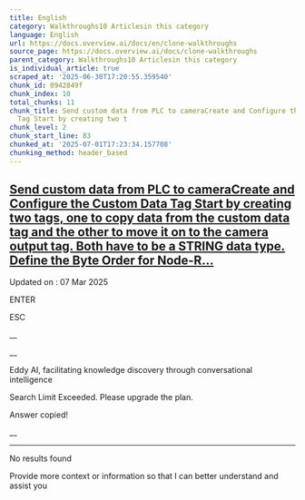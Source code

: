 ```yaml
---
title: English
category: Walkthroughs10 Articlesin this category
language: English
url: https://docs.overview.ai/docs/en/clone-walkthroughs
source_page: https://docs.overview.ai/docs/clone-walkthroughs
parent_category: Walkthroughs10 Articlesin this category
is_individual_article: true
scraped_at: '2025-06-30T17:20:55.359540'
chunk_id: 0942849f
chunk_index: 10
total_chunks: 11
chunk_title: Send custom data from PLC to cameraCreate and Configure the Custom Data
  Tag Start by creating two t
chunk_level: 2
chunk_start_line: 83
chunked_at: '2025-07-01T17:23:34.157708'
chunking_method: header_based
---
```


## [Send custom data from PLC to cameraCreate and Configure the Custom Data Tag Start by creating two tags, one to copy data from the custom data tag and the other to move it on to the camera output tag. Both have to be a STRING data type. Define the Byte Order for Node-R...](/docs/send-customdata-from-plc-to-camera-1)

Updated on : 07 Mar 2025

ENTER

ESC

 __

__

Eddy AI, facilitating knowledge discovery through conversational intelligence

Search Limit Exceeded. Please upgrade the plan.

Answer copied\!

__

__ __

No results found

Provide more context or information so that I can better understand and assist you
